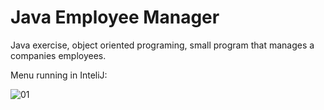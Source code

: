 # Java Employee Manager

Java exercise, object oriented programing, small program that manages a companies employees.

Menu running in InteliJ:

![01](https://github.com/Clau-dia-T/java-employee-manager/assets/145710104/a9902ebc-5a45-4434-a14c-db1cb72db2c2)
